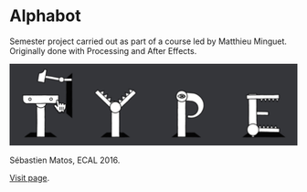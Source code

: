 # Alphabot

Semester project carried out as part of a course led by Matthieu Minguet.
Originally done with Processing and After Effects.

![Screenshot](https://raw.githubusercontent.com/Matoseb/alphabot/master/rsrc/screenshot_01.jpg)

Sébastien Matos, ECAL 2016.

[Visit page](https://alphabot.matoseb.com).

